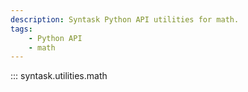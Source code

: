 ```yaml
---
description: Syntask Python API utilities for math.
tags:
    - Python API
    - math
---
```


::: syntask.utilities.math
